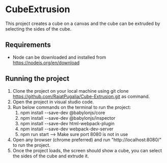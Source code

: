 # CubeExtrusion

This project creates a cube on a canvas and the cube can be extruded by selecting the sides of the cube.

## Requirements
* Node can be downloaded and installed from https://nodejs.org/en/download

## Running the project
1. Clone the project on your local machine using git clone https://github.com/RajatPugalia/Cube-Extrusion.git as command.
2. Open the project in visual studio code.
3. Run below commands on the terminal to run the project:
    1. npm install --save-dev @babylonjs/core
    2. npm install --save-dev @babylonjs/inspector
    3. npm install --save-dev html-webpack-plugin
    4. npm install --save-dev webpack-dev-server
    5. npm run start --> Make sure port 8080 is not in use
4. Open any browser (chrome preferred) and run "http://localhost:8080/" to run the project.
5. Once the project loads, the screen should show a cube, you can select the sides of the cube and extrude it.
